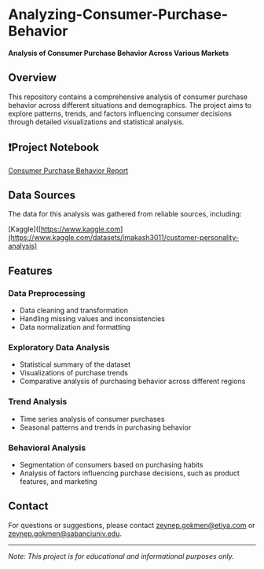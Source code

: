 # Analyzing-Consumer-Purchase-Behavior
**Analysis of Consumer Purchase Behavior Across Various Markets**

## Overview
This repository contains a comprehensive analysis of consumer purchase behavior across different situations and demographics. The project aims to explore patterns, trends, and factors influencing consumer decisions through detailed visualizations and statistical analysis.

## ❗️Project Notebook
[Consumer Purchase Behavior Report](https://www.kaggle.com/code/zeynepgkmenstudent/analyzing-consumer-purchase-behavior)


## Data Sources
The data for this analysis was gathered from reliable sources, including:

[Kaggle]([https://www.kaggle.com](https://www.kaggle.com/datasets/imakash3011/customer-personality-analysis)

## Features
### Data Preprocessing
- Data cleaning and transformation
- Handling missing values and inconsistencies
- Data normalization and formatting

### Exploratory Data Analysis
- Statistical summary of the dataset
- Visualizations of purchase trends
- Comparative analysis of purchasing behavior across different regions

### Trend Analysis
- Time series analysis of consumer purchases
- Seasonal patterns and trends in purchasing behavior

### Behavioral Analysis
- Segmentation of consumers based on purchasing habits
- Analysis of factors influencing purchase decisions, such as product features, and marketing


## Contact
For questions or suggestions, please contact [zeynep.gokmen@etiya.com](mailto:zeynep.gokmen@etiya.com) or [zeynep.gokmen@sabanciuniv.edu](mailto:zeynep.gokmen@sabanciuniv.edu).

---

*Note: This project is for educational and informational purposes only.*
